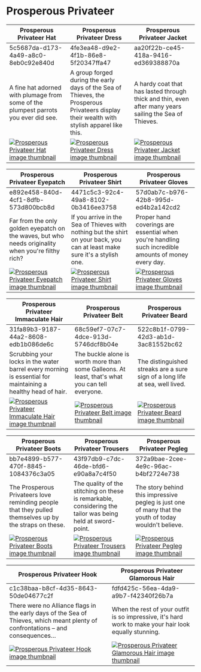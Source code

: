 # Prosperous Privateer

| Prosperous Privateer Hat | Prosperous Privateer Dress | Prosperous Privateer Jacket |
| ------------------------ | -------------------------- | --------------------------- |
| 5c5687da-d173-4a49-a8c0-8eb0c92e840d | 4fe3ea48-d9e2-4f1b-86e8-5f20347ffa47 | aa20f22b-ce45-418a-9416-ed369388870a |
| A fine hat adorned with plumage from some of the plumpest parrots you ever did see. | A group forged during the early days of the Sea of Thieves, the Prosperous Privateers display their wealth with stylish apparel like this. | A hardy coat that has lasted through thick and thin, even after many years sailing the Sea of Thieves. |
| [![Prosperous Privateer Hat image thumbnail](https://seaofthieves.wiki.gg/images/b/b9/Prosperous_Privateer_Hat.png)](https://seaofthieves.wiki.gg/wiki/Prosperous_Privateer_Hat) | [![Prosperous Privateer Dress image thumbnail](https://seaofthieves.wiki.gg/images/e/e6/Prosperous_Privateer_Dress.png)](https://seaofthieves.wiki.gg/wiki/Prosperous_Privateer_Dress) | [![Prosperous Privateer Jacket image thumbnail](https://seaofthieves.wiki.gg/images/2/2d/Prosperous_Privateer_Jacket.png)](https://seaofthieves.wiki.gg/wiki/Prosperous_Privateer_Jacket) |

| Prosperous Privateer Eyepatch | Prosperous Privateer Shirt | Prosperous Privateer Gloves |
| ----------------------------- | -------------------------- | --------------------------- |
| e892e458-840d-4cf1-8dfb-573d800bcb8d | 4471c5c3-92c4-49a8-8102-0b3416ee3758 | 57d0ab7c-b976-42b8-995d-ed4b2a142cd2 |
| Far from the only golden eyepatch on the waves, but who needs originality when you're filthy rich? | If you arrive in the Sea of Thieves with nothing but the shirt on your back, you can at least make sure it's a stylish one. | Proper hand coverings are essential when you're handling such incredible amounts of money every day. |
| [![Prosperous Privateer Eyepatch image thumbnail](https://seaofthieves.wiki.gg/images/2/25/Prosperous_Privateer_Eyepatch.png)](https://seaofthieves.wiki.gg/wiki/Prosperous_Privateer_Eyepatch) | [![Prosperous Privateer Shirt image thumbnail](https://seaofthieves.wiki.gg/images/0/02/Prosperous_Privateer_Shirt.png)](https://seaofthieves.wiki.gg/wiki/Prosperous_Privateer_Shirt) | [![Prosperous Privateer Gloves image thumbnail](https://seaofthieves.wiki.gg/images/4/4a/Prosperous_Privateer_Gloves.png)](https://seaofthieves.wiki.gg/wiki/Prosperous_Privateer_Gloves) |

| Prosperous Privateer Immaculate Hair | Prosperous Privateer Belt | Prosperous Privateer Beard |
| ------------------------------------ | ------------------------- | -------------------------- |
| 31fa89b3-9187-44a2-8608-edb1b086de6c | 68c59ef7-07c7-4dce-913d-5746dcf8b04e | 522c8b1f-0799-42d3-ab1d-3ac81552bc62 |
| Scrubbing your locks in the water barrel every morning is essential for maintaining a healthy head of hair. | The buckle alone is worth more than some Galleons. At least, that's what you can tell everyone. | The distinguished streaks are a sure sign of a long life at sea, well lived. |
| [![Prosperous Privateer Immaculate Hair image thumbnail](https://seaofthieves.wiki.gg/images/d/dc/Prosperous_Privateer_Immaculate_Hair.png)](https://seaofthieves.wiki.gg/wiki/Prosperous_Privateer_Immaculate_Hair) | [![Prosperous Privateer Belt image thumbnail](https://seaofthieves.wiki.gg/images/0/02/Prosperous_Privateer_Belt.png)](https://seaofthieves.wiki.gg/wiki/Prosperous_Privateer_Belt) | [![Prosperous Privateer Beard image thumbnail](https://seaofthieves.wiki.gg/images/a/ab/Prosperous_Privateer_Beard.png)](https://seaofthieves.wiki.gg/wiki/Prosperous_Privateer_Beard) |

| Prosperous Privateer Boots | Prosperous Privateer Trousers | Prosperous Privateer Pegleg |
| -------------------------- | ----------------------------- | --------------------------- |
| bb7e4899-b577-470f-8845-1084376c3a05 | 43f97db9-c7dc-46de-bfd6-e90a8a7c4f50 | 372a9bae-2cee-4e9c-96ac-b4bf2724e738 |
| The Prosperous Privateers love reminding people that they pulled themselves up by the straps on these. | The quality of the stitching on these is remarkable, considering the tailor was being held at sword-point. | The story behind this impressive pegleg is just one of many that the youth of today wouldn't believe. |
| [![Prosperous Privateer Boots image thumbnail](https://seaofthieves.wiki.gg/images/2/27/Prosperous_Privateer_Boots.png)](https://seaofthieves.wiki.gg/wiki/Prosperous_Privateer_Boots) | [![Prosperous Privateer Trousers image thumbnail](https://seaofthieves.wiki.gg/images/7/72/Prosperous_Privateer_Trousers.png)](https://seaofthieves.wiki.gg/wiki/Prosperous_Privateer_Trousers) | [![Prosperous Privateer Pegleg image thumbnail](https://seaofthieves.wiki.gg/images/6/61/Prosperous_Privateer_Pegleg.png)](https://seaofthieves.wiki.gg/wiki/Prosperous_Privateer_Pegleg) |

| Prosperous Privateer Hook | Prosperous Privateer Glamorous Hair |
| ------------------------- | ----------------------------------- |
| c1c38baa-b8cf-4d35-8643-50de04677c2f | fdfd425c-56ea-4da9-a9b7-f42340f26b7a |
| There were no Alliance flags in the early days of the Sea of Thieves, which meant plenty of confrontations – and consequences… | When the rest of your outfit is so impressive, it's hard work to make your hair look equally stunning. |
| [![Prosperous Privateer Hook image thumbnail](https://seaofthieves.wiki.gg/images/a/a0/Prosperous_Privateer_Hook.png)](https://seaofthieves.wiki.gg/wiki/Prosperous_Privateer_Hook) | [![Prosperous Privateer Glamorous Hair image thumbnail](https://seaofthieves.wiki.gg/images/8/82/Prosperous_Privateer_Glamorous_Hair.png)](https://seaofthieves.wiki.gg/wiki/Prosperous_Privateer_Glamorous_Hair) |
